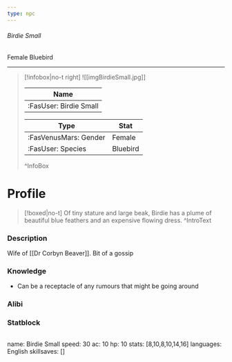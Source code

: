 ```yaml
---
type: npc
---
```


###### Birdie Small
<span class="sub2">Female Bluebird </span>
___

> [!infobox|no-t right]
> ![[imgBirdieSmall.jpg]]
> 
> | Name |
> | :----: |
> | :FasUser: Birdie Small | 
> 
> | Type | Stat |
> | ---- | ---- |
> | :FasVenusMars: Gender | Female |
> | :FasUser: Species | Bluebird |
>^InfoBox

# Profile

> [!boxed|no-t]
> Of tiny stature and large beak, Birdie has a plume of beautiful blue feathers and an expensive flowing dress.
>^IntroText

### Description
Wife of [[Dr Corbyn Beaver]]. Bit of a gossip

### Knowledge
- Can be a receptacle of any rumours that might be going around

### Alibi 


### Statblock
>```statblock
name: Birdie Small
speed: 30
ac: 10
hp: 10
stats: [8,10,8,10,14,16]
languages: English
skillsaves: []